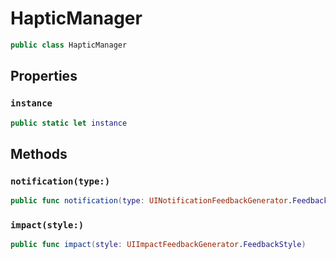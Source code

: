 # HapticManager

``` swift
public class HapticManager 
```

## Properties

### `instance`

``` swift
public static let instance 
```

## Methods

### `notification(type:)`

``` swift
public func notification(type: UINotificationFeedbackGenerator.FeedbackType) 
```

### `impact(style:)`

``` swift
public func impact(style: UIImpactFeedbackGenerator.FeedbackStyle) 
```
